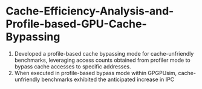 # Cache-Efficiency-Analysis-and-Profile-based-GPU-Cache-Bypassing

1. Developed a profile-based cache bypassing mode for cache-unfriendly benchmarks, leveraging access counts obtained from profiler mode to
bypass cache accesses to specific addresses.
2. When executed in profile-based bypass mode within GPGPUsim, cache-unfriendly benchmarks exhibited the anticipated increase in IPC
